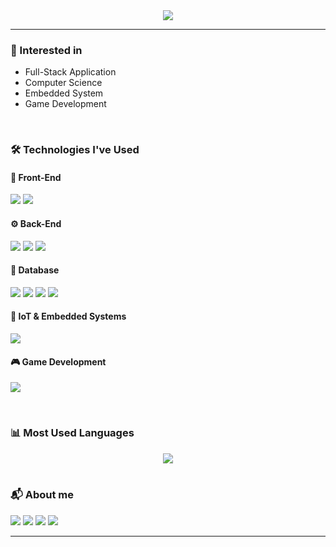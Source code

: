<div align="center">
  <img src="https://capsule-render.vercel.app/api?type=waving&color=auto&height=200&section=header&text=Welcome%20to%20My%20Profile!&fontSize=50" />
</div>

---

### **🚀 Interested in**
- Full-Stack Application
- Computer Science
- Embedded System
- Game Development

<br>

### 🛠️ Technologies I've Used

#### 🚀 Front-End
<p>
  <img src="https://img.shields.io/badge/React-61DAFB?style=for-the-badge&logo=react&logoColor=black">
  <img src="https://img.shields.io/badge/Next.js-000000?style=for-the-badge&logo=next.js&logoColor=white">
</p>

#### ⚙️ Back-End
<p>
  <img src="https://img.shields.io/badge/Node.js-339933?style=for-the-badge&logo=Node.js&logoColor=white">
  <img src="https://img.shields.io/badge/Express-000000?style=for-the-badge&logo=express&logoColor=white">
  <img src="https://img.shields.io/badge/FastAPI-009688?style=for-the-badge&logo=fastapi&logoColor=white">
</p>

#### 💾 Database
<p>
<img src="https://img.shields.io/badge/MySQL-4479A1?style=for-the-badge&logo=mysql&logoColor=white">
<img src="https://img.shields.io/badge/PostgreSQL-4169E1?style=for-the-badge&logo=postgresql&logoColor=white">
<img src="https://img.shields.io/badge/MongoDB-47A248?style=for-the-badge&logo=mongodb&logoColor=white">
<img src="https://img.shields.io/badge/Redis-DC382D?style=for-the-badge&logo=redis&logoColor=white">
</p>

#### 🤖 IoT & Embedded Systems
<p>
  <img src="https://img.shields.io/badge/ESP32-E73327?style=for-the-badge&logo=espressif&logoColor=white">
  </p>


#### 🎮 Game Development
<p>
  <img src="https://img.shields.io/badge/Unity-100000?style=for-the-badge&logo=unity&logoColor=white">
</p>

<br>

### **📊 Most Used Languages**
<div align="center">
  <img src="https://github-readme-stats.vercel.app/api/top-langs/?username=plan6062&layout=compact&theme=dark" />
</div>

<br>

### **📬 About me**
<p>
  <a href="[https://velog.io/@plan6062/posts]"><img src="https://img.shields.io/badge/Velog-20C997?style=flat-square&logo=Vimeo&logoColor=white"></a>
  <a href="mailto:[plan6062@gmail.com]"><img src="https://img.shields.io/badge/Email-EA4335?style=flat-square&logo=gmail&logoColor=white"></a>
  <a href="https://solved.ac/profile/[qwa7854]"><img src="https://img.shields.io/badge/solved.ac-0077C3?style=flat-square&logo=solved.ac&logoColor=white"></a>
  <a href="https://www.acmicpc.net/user/[qwa7854]"><img src="https://img.shields.io/badge/BOJ-28B1FF?style=flat-square&logo=acmicpc&logoColor=white"></a>
  </p>

---
